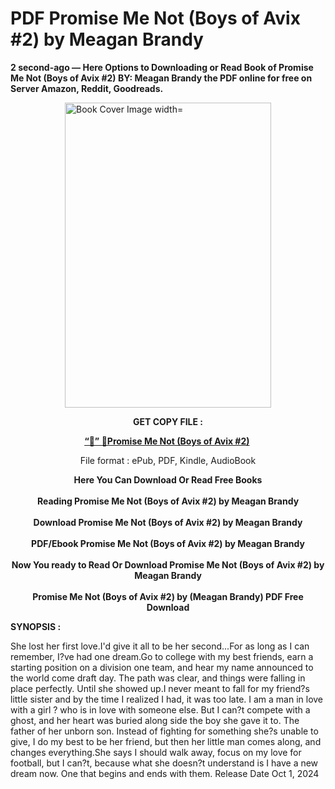 # PDF Promise Me Not (Boys of Avix #2) by Meagan Brandy

<p><strong>2 second-ago &mdash; Here Options to Downloading or Read Book of Promise Me Not (Boys of Avix #2) BY: Meagan Brandy the PDF online for free on Server Amazon, Reddit, Goodreads.</strong></p><p><a href="https://educationsharingacademy.cloud/?book=191411135-promise-me-not"><img style="display: block; margin-left: auto; margin-right: auto;" src="https://i.gr-assets.com/images/S/compressed.photo.goodreads.com/books/1707518767l/191411135.jpg" alt="Book Cover Image width=" width="330" height="488" /></a></p><p style="text-align: center;"><strong>GET COPY FILE :</strong></p><p style="text-align: center;"><strong><a href="https://educationsharingacademy.cloud/?book=191411135-promise-me-not" target="_blank" rel="noopener">“📢” 🔗Promise Me Not (Boys of Avix #2)</a>&nbsp;</strong></p><p style="text-align: center;">File format : ePub, PDF, Kindle, AudioBook</p><div style="text-align: center;"><strong>Here You Can Download Or Read Free Books</strong></div><div style="text-align: center;">&nbsp;</div><div style="text-align: center;"><strong>Reading Promise Me Not (Boys of Avix #2) by Meagan Brandy</strong></div><div style="text-align: center;">&nbsp;</div><div style="text-align: center;"><strong>Download Promise Me Not (Boys of Avix #2) by Meagan Brandy</strong></div><div style="text-align: center;">&nbsp;</div><div style="text-align: center;"><strong>PDF/Ebook Promise Me Not (Boys of Avix #2) by Meagan Brandy</strong></div><div style="text-align: center;">&nbsp;</div><div style="text-align: center;"><strong>Now You ready to Read Or Download Promise Me Not (Boys of Avix #2) by Meagan Brandy</strong></div><div style="text-align: center;">&nbsp;</div><div style="text-align: center;"><strong>Promise Me Not (Boys of Avix #2) by (Meagan Brandy) PDF Free Download</strong></div><p><strong>SYNOPSIS :</strong></p><p>She lost her first love.I'd give it all to be her second...For as long as I can remember, I?ve had one dream.Go to college with my best friends, earn a starting position on a division one team, and hear my name announced to the world come draft day. The path was clear, and things were falling in place perfectly. Until she showed up.I never meant to fall for my friend?s little sister and by the time I realized I had, it was too late. I am a man in love with a girl ? who is in love with someone else. But I can?t compete with a ghost, and her heart was buried along side the boy she gave it to. The father of her unborn son. Instead of fighting for something she?s unable to give, I do my best to be her friend, but then her little man comes along, and changes everything.She says I should walk away, focus on my love for football, but I can?t, because what she doesn?t understand is I have a new dream now. One that begins and ends with them. Release Date Oct 1, 2024</p>
